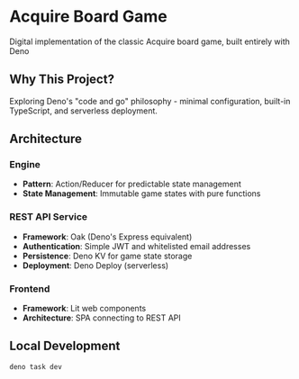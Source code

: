 # Acquire Board Game

Digital implementation of the classic Acquire board game, built entirely with Deno

## Why This Project?
Exploring Deno's "code and go" philosophy - minimal configuration, built-in TypeScript, and serverless deployment. 

## Architecture
### Engine
- **Pattern**: Action/Reducer for predictable state management
- **State Management**: Immutable game states with pure functions

### REST API Service
- **Framework**: Oak (Deno's Express equivalent)
- **Authentication**: Simple JWT and whitelisted email addresses
- **Persistence**: Deno KV for game state storage
- **Deployment**: Deno Deploy (serverless)

### Frontend
- **Framework**: Lit web components
- **Architecture**: SPA connecting to REST API

## Local Development
```bash
deno task dev
```
